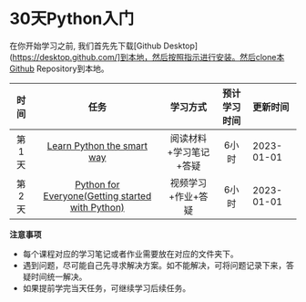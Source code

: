 # 30天Python入门

 在你开始学习之前, 我们首先先下载[Github Desktop](https://desktop.github.com/]到本地，然后按照指示进行安装。然后clone本Github Repository到本地。

 
| 时间 |   任务     | 学习方式     |预计学习时间     |  更新时间|
|:--------:|:-------:|:-------:|:-------:|:-------|
|第1天|[Learn Python the smart way](https://github.com/datawhalechina/learn-python-the-smart-way)| 阅读材料+学习笔记+答疑 | 6小时|2023-01-01
|第2天|[Python for Everyone(Getting started with Python)](https://www.coursera.org/learn/python?specialization=python)| 视频学习+作业+答疑 | 6小时|2023-01-01


**注意事项**

- 每个课程对应的学习笔记或者作业需要放在对应的文件夹下。
- 遇到问题，尽可能自己先寻求解决方案。如不能解决，可将问题记录下来，答疑时间统一解决。
- 如果提前学完当天任务，可继续学习后续任务。








